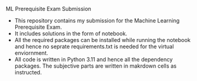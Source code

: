 ML Prerequisite Exam Submission<br>
* This repository contains my submission for the Machine Learning Prerequisite Exam.<br>
* It includes solutions in the form of notebook. <br>
* All the required packages can be installed while running the notebook and hence no seprate requirements.txt is needed for the virtual enviornment.<br>
* All code is written in Python 3.11 and hence all the dependency packages. The subjective parts are written in makrdown cells as instructed.<br>
